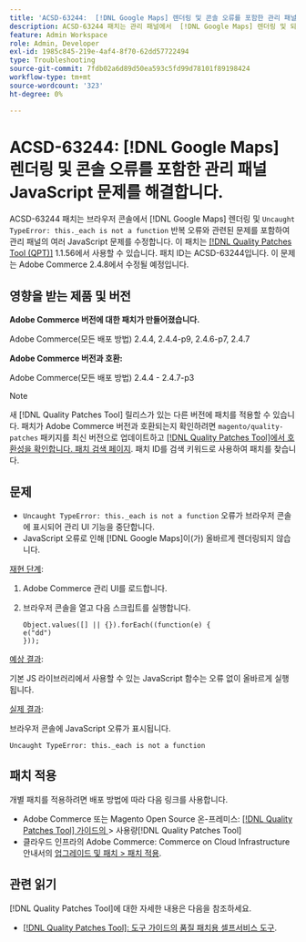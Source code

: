 ```yaml
---
title: 'ACSD-63244:  [!DNL Google Maps] 렌더링 및 콘솔 오류를 포함한 관리 패널 JavaScript 문제를 해결합니다.'
description: ACSD-63244 패치는 관리 패널에서  [!DNL Google Maps] 렌더링 및 되풀이되는 '발견되지 않은 유형' 오류와 관련된 문제를 포함하여 여러 JavaScript 문제를 수정합니다._each는 브라우저 콘솔에서 함수 오류가 아닙니다.
feature: Admin Workspace
role: Admin, Developer
exl-id: 1985c845-219e-4af4-8f70-62dd57722494
type: Troubleshooting
source-git-commit: 7fdb02a6d89d50ea593c5fd99d78101f89198424
workflow-type: tm+mt
source-wordcount: '323'
ht-degree: 0%

---
```


# ACSD-63244: [!DNL Google Maps] 렌더링 및 콘솔 오류를 포함한 관리 패널 JavaScript 문제를 해결합니다.

ACSD-63244 패치는 브라우저 콘솔에서 [!DNL Google Maps] 렌더링 및 `Uncaught TypeError: this._each is not a function` 반복 오류와 관련된 문제를 포함하여 관리 패널의 여러 JavaScript 문제를 수정합니다. 이 패치는 [[!DNL Quality Patches Tool (QPT)]](/help/tools/quality-patches-tool/quality-patches-tool-to-self-serve-quality-patches.md) 1.1.56에서 사용할 수 있습니다. 패치 ID는 ACSD-63244입니다. 이 문제는 Adobe Commerce 2.4.8에서 수정될 예정입니다.

## 영향을 받는 제품 및 버전

**Adobe Commerce 버전에 대한 패치가 만들어졌습니다.**

Adobe Commerce(모든 배포 방법) 2.4.4, 2.4.4-p9, 2.4.6-p7, 2.4.7

**Adobe Commerce 버전과 호환:**

Adobe Commerce(모든 배포 방법) 2.4.4 - 2.4.7-p3

>[!NOTE]
>
>새 [!DNL Quality Patches Tool] 릴리스가 있는 다른 버전에 패치를 적용할 수 있습니다. 패치가 Adobe Commerce 버전과 호환되는지 확인하려면 `magento/quality-patches` 패키지를 최신 버전으로 업데이트하고 [[!DNL Quality Patches Tool]에서 호환성을 확인합니다. 패치 검색 페이지](https://experienceleague.adobe.com/tools/commerce-quality-patches/index.html). 패치 ID를 검색 키워드로 사용하여 패치를 찾습니다.

## 문제

* `Uncaught TypeError: this._each is not a function` 오류가 브라우저 콘솔에 표시되어 관리 UI 기능을 중단합니다.
* JavaScript 오류로 인해 [!DNL Google Maps]이(가) 올바르게 렌더링되지 않습니다.

<u>재현 단계</u>:

1. Adobe Commerce 관리 UI를 로드합니다.
1. 브라우저 콘솔을 열고 다음 스크립트를 실행합니다.

   ```
   Object.values([] || {}).forEach((function(e) {  
   e("dd")  
   }));  
   ```

<u>예상 결과</u>:

기본 JS 라이브러리에서 사용할 수 있는 JavaScript 함수는 오류 없이 올바르게 실행됩니다.

<u>실제 결과</u>:

브라우저 콘솔에 JavaScript 오류가 표시됩니다.

```
Uncaught TypeError: this._each is not a function
```

## 패치 적용

개별 패치를 적용하려면 배포 방법에 따라 다음 링크를 사용합니다.

* Adobe Commerce 또는 Magento Open Source 온-프레미스: [[!DNL Quality Patches Tool]  가이드의 ](/help/tools/quality-patches-tool/usage.md)> 사용량[!DNL Quality Patches Tool]
* 클라우드 인프라의 Adobe Commerce: Commerce on Cloud Infrastructure 안내서의 [업그레이드 및 패치 > 패치 적용](https://experienceleague.adobe.com/docs/commerce-cloud-service/user-guide/develop/upgrade/apply-patches.html).

## 관련 읽기

[!DNL Quality Patches Tool]에 대한 자세한 내용은 다음을 참조하세요.

* [[!DNL Quality Patches Tool]: 도구 가이드의 품질 패치용 셀프서비스 도구](/help/tools/quality-patches-tool/quality-patches-tool-to-self-serve-quality-patches.md).
